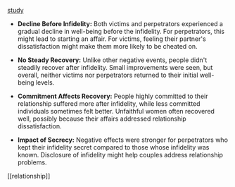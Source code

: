 [study](https://journals.sagepub.com/doi/10.1177/09567976221116892)
- **Decline Before Infidelity:** Both victims and perpetrators experienced a gradual decline in well-being before the infidelity. For perpetrators, this might lead to starting an affair. For victims, feeling their partner's dissatisfaction might make them more likely to be cheated on.
    
- **No Steady Recovery:** Unlike other negative events, people didn't steadily recover after infidelity. Small improvements were seen, but overall, neither victims nor perpetrators returned to their initial well-being levels.
    
- **Commitment Affects Recovery:** People highly committed to their relationship suffered more after infidelity, while less committed individuals sometimes felt better. Unfaithful women often recovered well, possibly because their affairs addressed relationship dissatisfaction.
    
- **Impact of Secrecy:** Negative effects were stronger for perpetrators who kept their infidelity secret compared to those whose infidelity was known. Disclosure of infidelity might help couples address relationship problems.

[[relationship]]